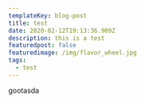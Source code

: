 ```yaml
---
templateKey: blog-post
title: test
date: 2020-02-12T19:13:36.909Z
description: this is a test
featuredpost: false
featuredimage: /img/flavor_wheel.jpg
tags:
  - test
---
```

gootasda
